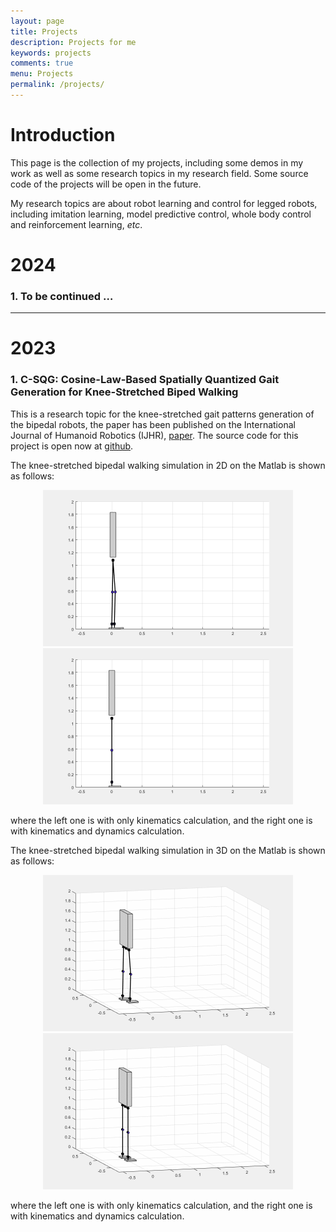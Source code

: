 ```yaml
---
layout: page
title: Projects
description: Projects for me
keywords: projects
comments: true
menu: Projects
permalink: /projects/
---
```

# Introduction

This page is the collection of my projects, including some demos in my work as well as some research topics in my research field. Some source code of the projects will be open in the future.

My research topics are about robot learning and control for legged robots, including imitation learning, model predictive control, whole body control and reinforcement learning, *etc*.

# 2024

### 1. To be continued …



---

# 2023

### 1. C-SQG: Cosine-Law-Based Spatially Quantized Gait Generation for Knee-Stretched Biped Walking

This is a research topic for the knee-stretched gait patterns generation of the bipedal robots, the paper has been published on the International Journal of Humanoid Robotics (IJHR),  [paper](https://www.worldscientific.com/doi/abs/10.1142/S0219843623500329).  The source code for this project is open now at [github]().

The knee-stretched bipedal walking simulation in 2D on the Matlab is shown as follows: 

<center>
    <img src="/images/projects/CSQG/CSQG_matlab_simulation_kinematics_2D.gif" alt="picture not found" style="zoom:50%;" />
    <img src="/images/projects/CSQG/CSQG_matlab_simulation_dynamics_2D.gif" alt="picture not found" style="zoom:50%;" />
    <br>
</center>

where the left one is with only kinematics calculation, and the right one is with kinematics and dynamics calculation.

The knee-stretched bipedal walking simulation in 3D on the Matlab is shown as follows: 

<center>
    <img src="/images/projects/CSQG/CSQG_matlab_simulation_kinematics_3D.gif" alt="picture not found" style="zoom:50%;" />
    <img src="/images/projects/CSQG/CSQG_matlab_simulation_dynamics_3D.gif" alt="picture not found" style="zoom:50%;" />
    <br>
</center>

where the left one is with only kinematics calculation, and the right one is with kinematics and dynamics calculation.
